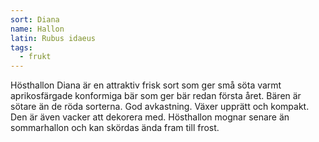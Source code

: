 ```yaml
---
sort: Diana
name: Hallon
latin: Rubus idaeus
tags:
  - frukt
---
```


Hösthallon Diana är en attraktiv frisk sort som ger små söta varmt aprikosfärgade konformiga bär som ger bär redan första året. Bären är sötare än de röda sorterna. God avkastning. Växer upprätt och kompakt. Den är även vacker att dekorera med. Hösthallon mognar senare än sommarhallon och kan skördas ända fram till frost.
